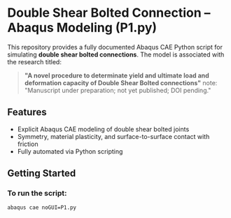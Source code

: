 # Double Shear Bolted Connection – Abaqus Modeling (P1.py)

This repository provides a fully documented Abaqus CAE Python script for simulating **double shear bolted connections**. The model is associated with the research titled:

> **"A novel procedure to determinate yield and ultimate load and deformation capacity of Double Shear Bolted connections"**
 note: "Manuscript under preparation; not yet published; DOI pending."

## Features
- Explicit Abaqus CAE modeling of double shear bolted joints
- Symmetry, material plasticity, and surface-to-surface contact with friction
- Fully automated via Python scripting

## Getting Started

### To run the script:
```bash
abaqus cae noGUI=P1.py

